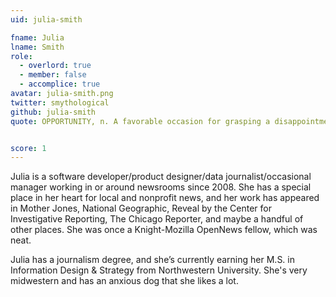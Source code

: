 ```yaml
---
uid: julia-smith

fname: Julia
lname: Smith
role:
  - overlord: true
  - member: false
  - accomplice: true
avatar: julia-smith.png
twitter: smythological
github: julia-smith
quote: OPPORTUNITY, n. A favorable occasion for grasping a disappointment. – Ambrose Bierce


score: 1
---
```


Julia is a software developer/product designer/data journalist/occasional manager working in or around newsrooms since 2008. She has a special place in her heart for local and nonprofit news, and her work has appeared in Mother Jones, National Geographic, Reveal by the Center for Investigative Reporting, The Chicago Reporter, and maybe a handful of other places. She was once a Knight-Mozilla OpenNews fellow, which was neat.

Julia has a journalism degree, and she’s currently earning her M.S. in Information Design & Strategy from Northwestern University. She's very midwestern and has an anxious dog that she likes a lot.

